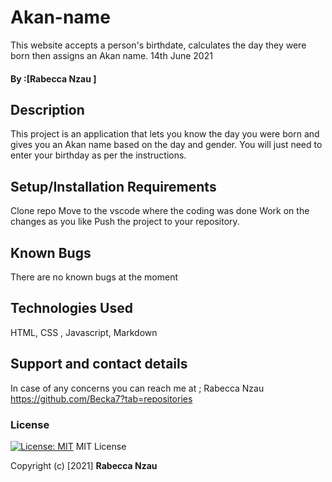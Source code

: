 # Akan-name
This website accepts a person's birthdate, calculates the day they were born then assigns an Akan name.
14th June 2021
#### By :[Rabecca Nzau ]
## Description
This project is an application that lets you know the day you were born and gives you an Akan name based on the day and gender. You will just need to enter your birthday as per the instructions.


## Setup/Installation Requirements
Clone repo
Move to the vscode where the coding was done
Work on the changes as you like
Push the project to your repository.

## Known Bugs
There are no known bugs at the moment
## Technologies Used
HTML,
CSS ,
Javascript,
Markdown
## Support and contact details
In case of any concerns you can reach me at ;
Rabecca Nzau
https://github.com/Becka7?tab=repositories 
### License
[![License: MIT](https://img.shields.io/badge/License-MIT-yellow.svg)](https://opensource.org/licenses/MIT)
MIT License

Copyright (c) [2021] **Rabecca Nzau**
